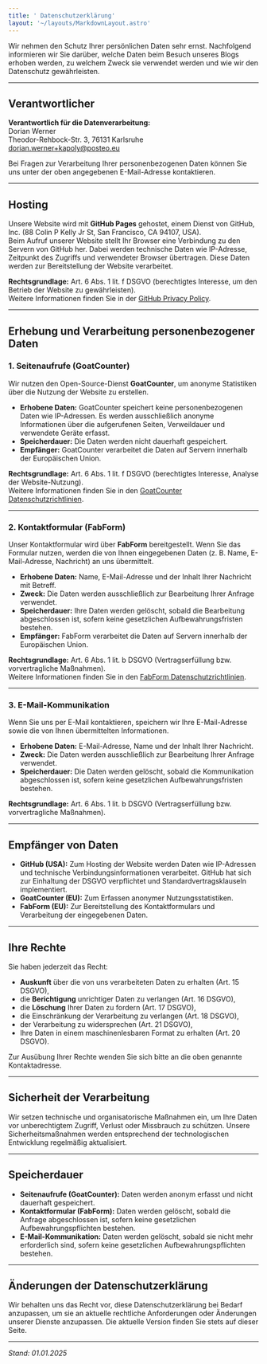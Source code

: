```yaml
---
title: ' Datenschutzerklärung'
layout: '~/layouts/MarkdownLayout.astro'
---
```


Wir nehmen den Schutz Ihrer persönlichen Daten sehr ernst. Nachfolgend informieren wir Sie darüber, welche Daten beim Besuch unseres Blogs erhoben werden, zu welchem Zweck sie verwendet werden und wie wir den Datenschutz gewährleisten.

---

## Verantwortlicher

**Verantwortlich für die Datenverarbeitung:**  
Dorian Werner  
Theodor-Rehbock-Str. 3, 76131 Karlsruhe  
dorian.werner+kapoly@posteo.eu  

Bei Fragen zur Verarbeitung Ihrer personenbezogenen Daten können Sie uns unter der oben angegebenen E-Mail-Adresse kontaktieren.

---

## Hosting

Unsere Website wird mit **GitHub Pages** gehostet, einem Dienst von GitHub, Inc. (88 Colin P Kelly Jr St, San Francisco, CA 94107, USA).  
Beim Aufruf unserer Website stellt Ihr Browser eine Verbindung zu den Servern von GitHub her. Dabei werden technische Daten wie IP-Adresse, Zeitpunkt des Zugriffs und verwendeter Browser übertragen. Diese Daten werden zur Bereitstellung der Website verarbeitet.

**Rechtsgrundlage:** Art. 6 Abs. 1 lit. f DSGVO (berechtigtes Interesse, um den Betrieb der Website zu gewährleisten).  
Weitere Informationen finden Sie in der [GitHub Privacy Policy](https://docs.github.com/en/site-policy/privacy-policies/github-privacy-statement).

---

## Erhebung und Verarbeitung personenbezogener Daten

### 1. **Seitenaufrufe (GoatCounter)**

Wir nutzen den Open-Source-Dienst **GoatCounter**, um anonyme Statistiken über die Nutzung der Website zu erstellen.  
- **Erhobene Daten:** GoatCounter speichert keine personenbezogenen Daten wie IP-Adressen. Es werden ausschließlich anonyme Informationen über die aufgerufenen Seiten, Verweildauer und verwendete Geräte erfasst.  
- **Speicherdauer:** Die Daten werden nicht dauerhaft gespeichert.  
- **Empfänger:** GoatCounter verarbeitet die Daten auf Servern innerhalb der Europäischen Union.  

**Rechtsgrundlage:** Art. 6 Abs. 1 lit. f DSGVO (berechtigtes Interesse, Analyse der Website-Nutzung).  
Weitere Informationen finden Sie in den [GoatCounter Datenschutzrichtlinien](https://www.goatcounter.com/privacy).

---

### 2. **Kontaktformular (FabForm)**

Unser Kontaktformular wird über **FabForm** bereitgestellt. Wenn Sie das Formular nutzen, werden die von Ihnen eingegebenen Daten (z. B. Name, E-Mail-Adresse, Nachricht) an uns übermittelt.  
- **Erhobene Daten:** Name, E-Mail-Adresse und der Inhalt Ihrer Nachricht mit Betreff.  
- **Zweck:** Die Daten werden ausschließlich zur Bearbeitung Ihrer Anfrage verwendet.  
- **Speicherdauer:** Ihre Daten werden gelöscht, sobald die Bearbeitung abgeschlossen ist, sofern keine gesetzlichen Aufbewahrungsfristen bestehen.  
- **Empfänger:** FabForm verarbeitet die Daten auf Servern innerhalb der Europäischen Union.  

**Rechtsgrundlage:** Art. 6 Abs. 1 lit. b DSGVO (Vertragserfüllung bzw. vorvertragliche Maßnahmen).  
Weitere Informationen finden Sie in den [FabForm Datenschutzrichtlinien](https://fabform.io/privacy).

---

### 3. **E-Mail-Kommunikation**

Wenn Sie uns per E-Mail kontaktieren, speichern wir Ihre E-Mail-Adresse sowie die von Ihnen übermittelten Informationen.  
- **Erhobene Daten:** E-Mail-Adresse, Name und der Inhalt Ihrer Nachricht.  
- **Zweck:** Die Daten werden ausschließlich zur Bearbeitung Ihrer Anfrage verwendet.  
- **Speicherdauer:** Die Daten werden gelöscht, sobald die Kommunikation abgeschlossen ist, sofern keine gesetzlichen Aufbewahrungsfristen bestehen.  

**Rechtsgrundlage:** Art. 6 Abs. 1 lit. b DSGVO (Vertragserfüllung bzw. vorvertragliche Maßnahmen).

---

## Empfänger von Daten

- **GitHub (USA):** Zum Hosting der Website werden Daten wie IP-Adressen und technische Verbindungsinformationen verarbeitet. GitHub hat sich zur Einhaltung der DSGVO verpflichtet und Standardvertragsklauseln implementiert.  
- **GoatCounter (EU):** Zum Erfassen anonymer Nutzungsstatistiken.  
- **FabForm (EU):** Zur Bereitstellung des Kontaktformulars und Verarbeitung der eingegebenen Daten.  

---

## Ihre Rechte

Sie haben jederzeit das Recht:
- **Auskunft** über die von uns verarbeiteten Daten zu erhalten (Art. 15 DSGVO),
- die **Berichtigung** unrichtiger Daten zu verlangen (Art. 16 DSGVO),
- die **Löschung** Ihrer Daten zu fordern (Art. 17 DSGVO),
- die Einschränkung der Verarbeitung zu verlangen (Art. 18 DSGVO),
- der Verarbeitung zu widersprechen (Art. 21 DSGVO),
- Ihre Daten in einem maschinenlesbaren Format zu erhalten (Art. 20 DSGVO).

Zur Ausübung Ihrer Rechte wenden Sie sich bitte an die oben genannte Kontaktadresse.

---

## Sicherheit der Verarbeitung

Wir setzen technische und organisatorische Maßnahmen ein, um Ihre Daten vor unberechtigtem Zugriff, Verlust oder Missbrauch zu schützen. Unsere Sicherheitsmaßnahmen werden entsprechend der technologischen Entwicklung regelmäßig aktualisiert.

---

## Speicherdauer

- **Seitenaufrufe (GoatCounter):** Daten werden anonym erfasst und nicht dauerhaft gespeichert.  
- **Kontaktformular (FabForm):** Daten werden gelöscht, sobald die Anfrage abgeschlossen ist, sofern keine gesetzlichen Aufbewahrungspflichten bestehen.  
- **E-Mail-Kommunikation:** Daten werden gelöscht, sobald sie nicht mehr erforderlich sind, sofern keine gesetzlichen Aufbewahrungspflichten bestehen.  

---

## Änderungen der Datenschutzerklärung

Wir behalten uns das Recht vor, diese Datenschutzerklärung bei Bedarf anzupassen, um sie an aktuelle rechtliche Anforderungen oder Änderungen unserer Dienste anzupassen. Die aktuelle Version finden Sie stets auf dieser Seite.

---

*Stand: 01.01.2025*
